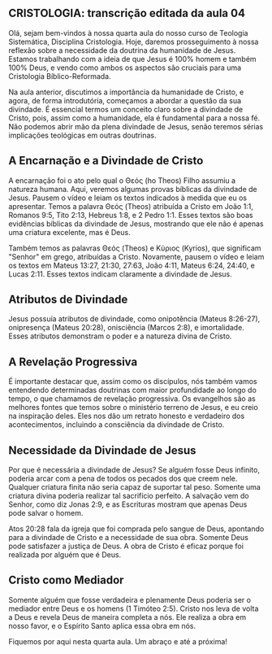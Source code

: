 ## CRISTOLOGIA: transcrição editada da aula 04

Olá, sejam bem-vindos à nossa quarta aula do nosso curso de Teologia Sistemática, Disciplina Cristologia. Hoje, daremos prosseguimento à nossa reflexão sobre a necessidade da doutrina da humanidade de Jesus. Estamos trabalhando com a ideia de que Jesus é 100% homem e também 100% Deus, e vendo como ambos os aspectos são cruciais para uma Cristologia Bíblico-Reformada. 

Na aula anterior, discutimos a importância da humanidade de Cristo, e agora, de forma introdutória, começamos a abordar a questão da sua divindade. É essencial termos um conceito claro sobre a divindade de Cristo, pois, assim como a humanidade, ela é fundamental para a nossa fé. Não podemos abrir mão da plena divindade de Jesus, senão teremos sérias implicações teológicas em outras doutrinas. 

## A Encarnação e a Divindade de Cristo

A encarnação foi o ato pelo qual ο Θεός (ho Theos) Filho assumiu a natureza humana. Aqui, veremos algumas provas bíblicas da divindade de Jesus. Pausem o vídeo e leiam os textos indicados à medida que eu os apresentar. Temos a palavra Θεός (Theos) atribuída a Cristo em João 1:1, Romanos 9:5, Tito 2:13, Hebreus 1:8, e 2 Pedro 1:1. Esses textos são boas evidências bíblicas da divindade de Jesus, mostrando que ele não é apenas uma criatura excelente, mas é Deus. 

Também temos as palavras Θεός (Theos) e Κύριος (Kyrios), que significam "Senhor" em grego, atribuídas a Cristo. Novamente, pausem o vídeo e leiam os textos em Mateus 13:27, 21:30, 27:63, João 4:11, Mateus 6:24, 24:40, e Lucas 2:11. Esses textos indicam claramente a divindade de Jesus. 

## Atributos de Divindade

Jesus possuía atributos de divindade, como onipotência (Mateus 8:26-27), onipresença (Mateus 20:28), onisciência (Marcos 2:8), e imortalidade. Esses atributos demonstram o poder e a natureza divina de Cristo. 

## A Revelação Progressiva

É importante destacar que, assim como os discípulos, nós também vamos entendendo determinadas doutrinas com maior profundidade ao longo do tempo, o que chamamos de revelação progressiva. Os evangelhos são as melhores fontes que temos sobre o ministério terreno de Jesus, e eu creio na inspiração deles. Eles nos dão um retrato honesto e verdadeiro dos acontecimentos, incluindo a consciência da divindade de Cristo. 

## Necessidade da Divindade de Jesus

Por que é necessária a divindade de Jesus? Se alguém fosse Deus infinito, poderia arcar com a pena de todos os pecados dos que creem nele. Qualquer criatura finita não seria capaz de suportar tal peso. Somente uma criatura divina poderia realizar tal sacrifício perfeito. A salvação vem do Senhor, como diz Jonas 2:9, e as Escrituras mostram que apenas Deus pode salvar o homem. 

Atos 20:28 fala da igreja que foi comprada pelo sangue de Deus, apontando para a divindade de Cristo e a necessidade de sua obra. Somente Deus pode satisfazer a justiça de Deus. A obra de Cristo é eficaz porque foi realizada por alguém que é Deus. 

## Cristo como Mediador

Somente alguém que fosse verdadeira e plenamente Deus poderia ser o mediador entre Deus e os homens (1 Timóteo 2:5). Cristo nos leva de volta a Deus e revela Deus de maneira completa a nós. Ele realiza a obra em nosso favor, e o Espírito Santo aplica essa obra em nós. 

Fiquemos por aqui nesta quarta aula. Um abraço e até a próxima!
